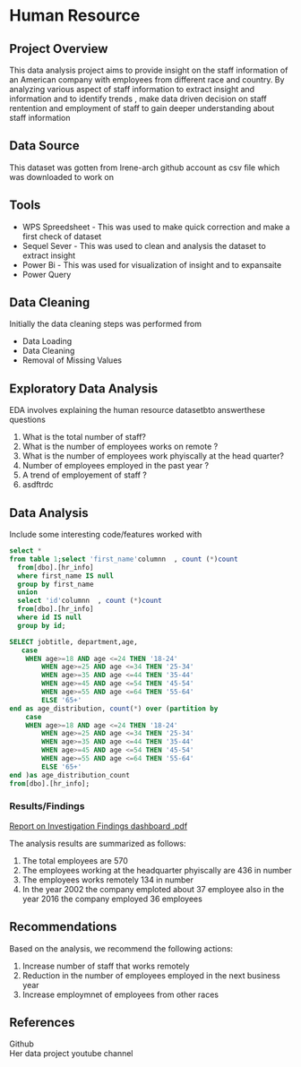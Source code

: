 # Human Resource

 ## Project Overview 

 This data analysis project  aims to provide insight on the staff information of an American company with employees from different race and country. By analyzing various aspect of staff information to extract insight and information and to identify trends ,  make data driven decision on staff rentention and employment of staff to gain deeper understanding about staff information

 ## Data Source

This dataset was gotten from  Irene-arch github account as csv file which was downloaded to work on 

## Tools

- WPS Spreedsheet - This was used to make quick correction and make a first check of dataset
- Sequel Sever - This was used to clean and analysis the dataset to extract insight
- Power Bi - This was used for visualization of insight and to expansaite
- Power Query

## Data Cleaning
  Initially the data cleaning steps was performed from
  - Data Loading
  - Data Cleaning
  - Removal of Missing Values
 
  ## Exploratory Data Analysis

  EDA involves explaining the human resource datasetbto answerthese questions 
  
  1. What is the total number of staff?
  2. What is the number of employees  works on remote ?
  3. What is the number of employees work phyiscally at the head quarter?
  4. Number of employees employed in the past year ?
  5. A trend of employement of staff ?
  6. asdftrdc
     
## Data Analysis
Include some interesting code/features worked with
```sql
select *
from table 1;select 'first_name'columnn  , count (*)count
  from[dbo].[hr_info]
  where first_name IS null
  group by first_name
  union
  select 'id'columnn  , count (*)count
  from[dbo].[hr_info]
  where id IS null
  group by id;
```

```sql
SELECT jobtitle, department,age,
   case
	WHEN age>=18 AND age <=24 THEN '18-24'
        WHEN age>=25 AND age <=34 THEN '25-34'
        WHEN age>=35 AND age <=44 THEN '35-44'
        WHEN age>=45 AND age <=54 THEN '45-54'
        WHEN age>=55 AND age <=64 THEN '55-64'
		ELSE '65+'
end as age_distribution, count(*) over (partition by 
	case
	WHEN age>=18 AND age <=24 THEN '18-24'
        WHEN age>=25 AND age <=34 THEN '25-34'
        WHEN age>=35 AND age <=44 THEN '35-44'
        WHEN age>=45 AND age <=54 THEN '45-54'
        WHEN age>=55 AND age <=64 THEN '55-64'
		ELSE '65+'
end )as age_distribution_count
from[dbo].[hr_info];
`````

### Results/Findings
[Report on Investigation Findings dashboard .pdf](https://github.com/user-attachments/files/17688620/Report.on.Investigation.Findings.dashboard.pdf)

The analysis results are summarized as follows:
1. The total employees are 570
2. The employees working  at the headquarter phyiscally are 436 in number
3. The employees works remotely 134 in number
4. In the year 2002 the company emploted about 37 employee also in the year 2016 the company employed 36 employees

## Recommendations
Based on the analysis, we recommend the following actions:
1. Increase number of staff that works remotely
2. Reduction in the number of employees employed in the next business year
3. Increase  employmnet of  employees from other races

## References

Github                                               
Her data project youtube channel 




